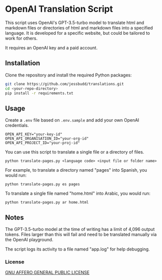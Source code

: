 # OpenAI Translation Script

This script uses OpenAI's GPT-3.5-turbo model to translate html and markdown files or directories of html and markdown files into a specified language. It is developed for a specific website, but could be tailored to work for others.

It requires an OpenAI key and a paid account.

## Installation 

Clone the repository and install the required Python packages:

```bash
git clone https://github.com/jessbudd/translations.git
cd <your-repo-directory>
pip install -r requirements.txt
```

## Usage

Create a `.env` file based on `.env.sample` and add your own OpenAI credentials.

```
OPEN_API_KEY="your-key-id"
OPEN_API_ORGANISATION_ID="your-org-id"
OPEN_API_PROJECT_ID="your-proj-id"

```
You can use this script to translate a single file or a directory of files. 

```
python translate-pages.py <language code> <input file or folder name>
```

For example, to translate a directory named "pages" into Spanish, you would run:

```
python translate-pages.py es pages
```

To translate a single file named "home.html" into Arabic, you would run:
```
python translate-pages.py ar home.html
```

## Notes
The GPT-3.5-turbo model at the time of writing has a limit of 4,096 output tokens. Files larger than this will fail and need to be translated manually via the OpenAI playground.

The script logs its activity to a file named "app.log" for help debugging.

### License
[GNU AFFERO GENERAL PUBLIC LICENSE](license.txt)